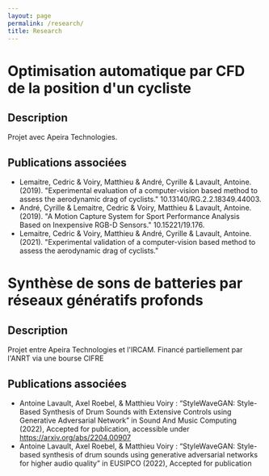```yaml
---
layout: page
permalink: /research/
title: Research
---
```


# Optimisation automatique par CFD de la position d'un cycliste

## Description

Projet avec Apeira Technologies.

## Publications associées
- Lemaitre, Cedric & Voiry, Matthieu & André, Cyrille & Lavault, Antoine. (2019). "Experimental evaluation of a computer-vision based method to assess the aerodynamic drag of cyclists." 10.13140/RG.2.2.18349.44003. 
- André, Cyrille & Lemaitre, Cedric & Voiry, Matthieu & Lavault, Antoine. (2019). "A Motion Capture System for Sport Performance Analysis Based on Inexpensive RGB-D Sensors." 10.15221/19.176. 
- Lemaitre, Cedric & Voiry, Matthieu & André, Cyrille & Lavault, Antoine. (2021). "Experimental validation of a computer-vision based method to assess the aerodynamic drag of cyclists."

# Synthèse de sons de batteries par réseaux génératifs profonds

## Description

Projet entre Apeira Technologies et l'IRCAM. Financé partiellement par l'ANRT via une bourse CIFRE

## Publications associées

- Antoine Lavault, Axel Roebel, & Matthieu Voiry : “StyleWaveGAN: Style-Based Synthesis of Drum Sounds with Extensive Controls using Generative Adversarial Network” in Sound And Music Computing (2022), Accepted for publication, accessible under https://arxiv.org/abs/2204.00907
- Antoine Lavault, Axel Roebel, & Matthieu Voiry : “StyleWaveGAN: Style-based synthesis of drum sounds using generative adversarial networks for higher audio quality” in EUSIPCO (2022), Accepted for publication